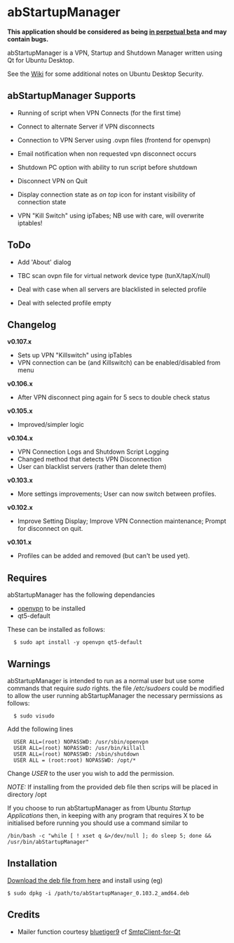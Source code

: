 abStartupManager
================

**This application should be considered as being [in perpetual beta](https://en.wikipedia.org/wiki/Perpetual_beta) and may contain bugs.**

abStartupManager is a VPN, Startup and Shutdown Manager written using Qt for Ubuntu Desktop. 

See the [Wiki](https://github.com/OrangeReaper/abStartupManager/wiki) for some additional notes on Ubuntu Desktop Security.

## abStartupManager Supports

- Running of script when VPN Connects (for the first time)

- Connect to alternate Server if VPN disconnects

- Connection to VPN Server using .ovpn files (frontend for openvpn)

- Email notification when non requested vpn disconnect occurs

- Shutdown PC option with ability to run script before shutdown

- Disconnect VPN on Quit

- Display connection state as *on top* icon for instant visibility of connection state

- VPN "Kill Switch" using ipTabes; NB use with care, will overwrite iptables!

## ToDo

- Add 'About' dialog

- TBC scan ovpn file for virtual network device type (tunX/tapX/null)

- Deal with case when all servers are blacklisted in selected profile

- Deal with selected profile empty

## Changelog
**v0.107.x**
- Sets up VPN "Killswitch" using ipTables
- VPN connection can be (and Killswitch) can be enabled/disabled from menu

**v0.106.x**
- After VPN disconnect ping again for 5 secs to double check status

**v0.105.x**
- Improved/simpler logic

**v0.104.x**
- VPN Connection Logs and Shutdown Script Logging
- Changed method that detects VPN Disconnection
- User can blacklist servers (rather than delete them)

**v0.103.x**
- More settings improvements; User can now switch between profiles.

**v0.102.x**
- Improve Setting Display; Improve VPN Connection maintenance; Prompt for disconnect on quit.

**v0.101.x**
- Profiles can be added and removed (but can't be used yet).

## Requires

abStartupManager has the following dependancies

- [openvpn](https://www.ovpn.com/en) to be installed
- qt5-default

These can be installed as follows:

```
  $ sudo apt install -y openvpn qt5-default
```

## Warnings

abStartupManager is intended to run as a normal user but use some commands that require *sudo* rights. the file */etc/sudoers* could be modified to allow the user running abStartupManager the necessary permissions as follows:

```
  $ sudo visudo
```

Add the following lines

```
  USER ALL=(root) NOPASSWD: /usr/sbin/openvpn
  USER ALL=(root) NOPASSWD: /usr/bin/killall
  USER ALL=(root) NOPASSWD: /sbin/shutdown
  USER ALL = (root:root) NOPASSWD: /opt/*
```

Change *USER* to the user you wish to add the permission.

*NOTE:* If installing from the provided deb file then scrips will be placed in directory /opt

If you choose to run abStartupManager as from Ubuntu *Startup Applications* then, in keeping with any program that requires X to be initialised before running you should use a command similar to

```
/bin/bash -c "while [ ! xset q &>/dev/null ]; do sleep 5; done && /usr/bin/abStartupManager"
```

## Installation

[Download the deb file from here](https://github.com/OrangeReaper/abStartupManager/tree/master/deb) and install using (eg)

```
$ sudo dpkg -i /path/to/abStartupManager_0.103.2_amd64.deb
```

## Credits

- Mailer function courtesy [bluetiger9](https://github.com/bluetiger9) cf [SmtpClient-for-Qt](https://github.com/bluetiger9/SmtpClient-for-Qt)
